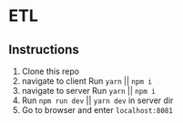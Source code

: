# ETL
## Instructions

1.  Clone this repo
2.  navigate to client Run `yarn` || `npm i`
3.  navigate to server Run `yarn` || `npm i`
4.  Run `npm run dev` || `yarn dev` in server dir
5. Go to browser and enter `localhost:8081`
